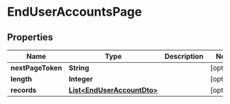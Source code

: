 

# EndUserAccountsPage


## Properties

| Name | Type | Description | Notes |
|------------ | ------------- | ------------- | -------------|
|**nextPageToken** | **String** |  |  [optional] |
|**length** | **Integer** |  |  [optional] |
|**records** | [**List&lt;EndUserAccountDto&gt;**](EndUserAccountDto.md) |  |  [optional] |



